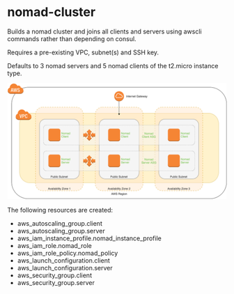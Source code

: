 # nomad-cluster

Builds a nomad cluster and joins all clients and servers using awscli commands
rather than depending on consul.

Requires a pre-existing VPC, subnet(s) and SSH key.

Defaults to 3 nomad servers and 5 nomad clients of the t2.micro instance type.

![Architecture Diagram](nomad-cluster.png "Architecture Diagram")

The following resources are created:

  + aws_autoscaling_group.client
  + aws_autoscaling_group.server
  + aws_iam_instance_profile.nomad_instance_profile
  + aws_iam_role.nomad_role
  + aws_iam_role_policy.nomad_policy
  + aws_launch_configuration.client
  + aws_launch_configuration.server
  + aws_security_group.client
  + aws_security_group.server
